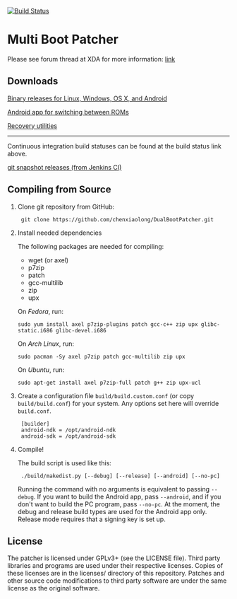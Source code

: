[![Build Status](http://jenkins.cxl.epac.to/job/DualBoot_Patcher/badge/icon)](https://jenkins.cxl.epac.to/job/DualBoot_Patcher/)

Multi Boot Patcher
==================

Please see forum thread at XDA for more information: [link](http://forum.xda-developers.com/showthread.php?t=2447534)

Downloads
---------
[Binary releases for Linux, Windows, OS X, and Android](http://d-h.st/users/chenxiaolong/?fld_id=24930#files)

[Android app for switching between ROMs](http://d-h.st/users/chenxiaolong/?fld_id=24392#files)

[Recovery utilities](http://d-h.st/users/chenxiaolong/?fld_id=24393&s=file_name&d=ASC)

---

Continuous integration build statuses can be found at the build status link above.

[git snapshot releases (from Jenkins CI)](http://dl.dropbox.com/u/486665/Snapshots/DualBootPatcher/index.html)

Compiling from Source
---------------------
1. Clone git repository from GitHub:

        git clone https://github.com/chenxiaolong/DualBootPatcher.git

2. Install needed dependencies

    The following packages are needed for compiling:

    - wget (or axel)
    - p7zip
    - patch
    - gcc-multilib
    - zip
    - upx

    On *Fedora*, run:

    `sudo yum install axel p7zip-plugins patch gcc-c++ zip upx glibc-static.i686 glibc-devel.i686`

    On *Arch Linux*, run:

    `sudo pacman -Sy axel p7zip patch gcc-multilib zip upx`

    On *Ubuntu*, run:

    `sudo apt-get install axel p7zip-full patch g++ zip upx-ucl`

3. Create a configuration file `build/build.custom.conf` (or copy `build/build.conf`) for your system. Any options set here will override `build.conf`.

        [builder]
        android-ndk = /opt/android-ndk
        android-sdk = /opt/android-sdk

4. Compile!

    The build script is used like this:

        ./build/makedist.py [--debug] [--release] [--android] [--no-pc]

    Running the command with no arguments is equivalent to passing `--debug`. If you want to build the Android app, pass `--android`, and if you don't want to build the PC program, pass `--no-pc`. At the moment, the debug and release build types are used for the Android app only. Release mode requires that a signing key is set up.

License
-------
The patcher is licensed under GPLv3+ (see the LICENSE file). Third party libraries and programs are used under their respective licenses. Copies of these licenses are in the licenses/ directory of this repository. Patches and other source code modifications to third party software are under the same license as the original software.

